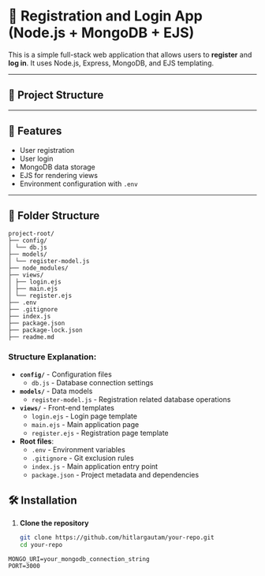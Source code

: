 # 📝 Registration and Login App (Node.js + MongoDB + EJS)

This is a simple full-stack web application that allows users to **register** and **log in**. It uses Node.js, Express, MongoDB, and EJS templating.

---

## 📁 Project Structure


---

## 🚀 Features

- User registration
- User login
- MongoDB data storage
- EJS for rendering views
- Environment configuration with `.env`

---
## 📁 Folder Structure
```
project-root/
├── config/
│ └── db.js
├── models/
│ └── register-model.js
├── node_modules/
├── views/
│ ├── login.ejs
│ ├── main.ejs
│ └── register.ejs
├── .env
├── .gitignore
├── index.js
├── package.json
├── package-lock.json
├── readme.md
```
### Structure Explanation:
- **`config/`** - Configuration files
  - `db.js` - Database connection settings
- **`models/`** - Data models
  - `register-model.js` - Registration related database operations
- **`views/`** - Front-end templates
  - `login.ejs` - Login page template
  - `main.ejs` - Main application page
  - `register.ejs` - Registration page template
- **Root files**:
  - `.env` - Environment variables
  - `.gitignore` - Git exclusion rules
  - `index.js` - Main application entry point
  - `package.json` - Project metadata and dependencies
 


## 🛠️ Installation

1. **Clone the repository**
   ```bash
   git clone https://github.com/hitlargautam/your-repo.git
   cd your-repo

```
MONGO_URI=your_mongodb_connection_string
PORT=3000
